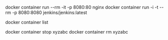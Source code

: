 docker container run --rm -it -p 8080:80 nginx
docker container run -i -t --rm -p 8080:8080 jenkins/jenkins:latest

docker container list

docker container stop xyzabc
docker container rm xyzabc


